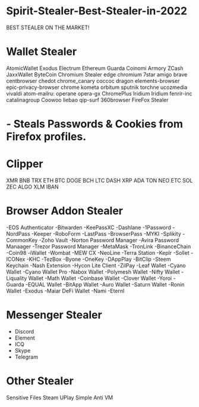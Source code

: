 # Spirit-Stealer-Best-Stealer-in-2022
BEST STEALER ON THE MARKET! 
# Wallet Stealer
AtomicWallet
Exodus
Electrum
Ethereum
Guarda
Coinomi
Armory
ZCash
JaxxWallet
ByteCoin
Chromium Stealer
edge
chromium
7star
amigo
brave
centbrowser
chedot
chrome_canary
coccoc
dragon
elements-browser
epic-privacy-browser
chrome
kometa
orbitum
sputnik
torchne
ucozmedia
vivaldi
atom-mailru:
operane
opera-gx
ChromePlus
Iridium
Iridium
fenrir-inc
catalinagroup
Coowoo
liebao
qip-surf
360browser
FireFox Stealer
 # - Steals Passwords & Cookies from Firefox profiles.
# Clipper
XMR
BNB
TRX
ETH
BTC
DOGE
BCH
LTC
DASH
XRP
ADA
TON
NEO
ETC
SOL
ZEC
ALGO
XLM
IBAN
# Browser Addon Stealer
-EOS Authenticator
-Bitwarden
-KeePassXC
-Dashlane
-1Password
-NordPass
-Keeper
-RoboForm
-LastPass
-BrowserPass
-MYKI
-Splikity
-CommonKey
-Zoho Vault
-Norton Password Manager
-Avira Password Manaager
-Trezor Password Manager
-MetaMask
-TronLink
-BinanceChain
-Coin98
-iWallet
-Wombat
-MEW CX
-NeoLine
-Terra Station
-Keplr
-Sollet
-ICONex
-KHC
-TezBox
-Byone
-OneKey
-DAppPlay
-BitClip
-Steem Keychain
-Nash Extension
-Hycon Lite Client
-ZilPay
-Leaf Wallet
-Cyano Wallet
-Cyano Wallet Pro
-Nabox Wallet
-Polymesh Wallet
-Nifty Wallet
-Liquality Wallet
-Math Wallet
-Coinbase Wallet
-Clover Wallet
-Yoroi
-Guarda
-EQUAL Wallet
-BitApp Wallet
-Auro Wallet
-Saturn Wallet
-Ronin Wallet
-Exodus
-Maiar DeFi Wallet
-Nami
-Eternl
# Messenger Stealer
- Discord
- Element
- ICQ
- Skype
- Telegram
# Other Stealer
Sensitive Files
Steam
UPlay
Simple Anti VM
